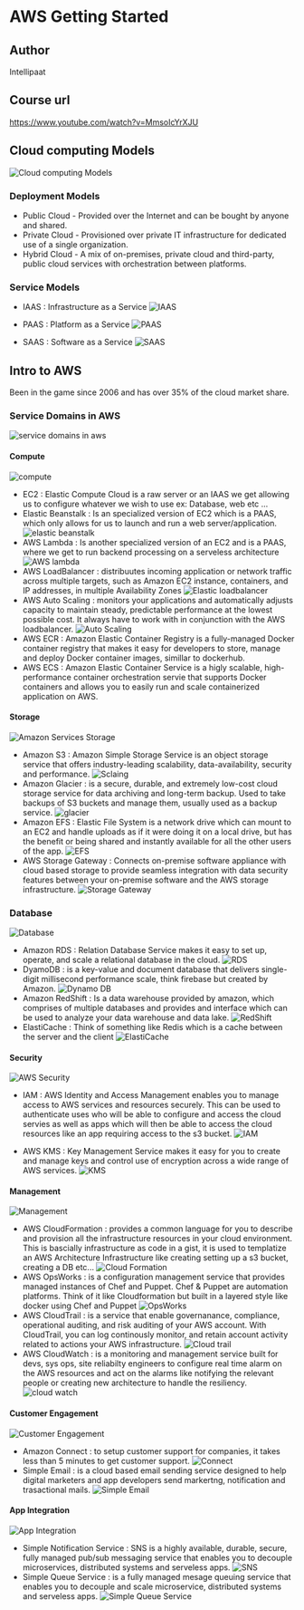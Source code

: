 # AWS Getting Started

## Author

 Intellipaat

## Course url

<https://www.youtube.com/watch?v=MmsoIcYrXJU>

## Cloud computing Models

![Cloud computing Models](images/cloud-computing-models.png)

### Deployment Models

- Public Cloud - Provided over the Internet and can be bought by anyone and shared.
- Private Cloud - Provisioned over private IT infrastructure for dedicated use of a single organization.
- Hybrid Cloud - A mix of on-premises, private cloud and third-party, public cloud services with orchestration between platforms.

### Service Models

- IAAS : Infrastructure as a Service
![IAAS](images/IAAS.png)

- PAAS : Platform as a Service
  ![PAAS](images/PAAS.png)

- SAAS : Software as a Service
  ![SAAS](images/SAAS.png)

## Intro to AWS

Been in the game since 2006 and has over 35% of the cloud market share.

### Service Domains in AWS

![service domains in aws](images/service-domains-in-aws.png)

#### Compute

![compute](images/aws-compute-ecosystem.png)

- EC2 : Elastic Compute Cloud is a raw server or an IAAS we get allowing us to configure whatever we wish to use ex: Database, web etc ...
- Elastic Beanstalk : Is an specialized version of EC2 which is a PAAS, which only allows for us to launch and run a web server/application.
  ![elastic beanstalk](images/elastic-beanstalk.png)
- AWS Lambda : Is another specialized version of an EC2 and is a PAAS, where we get to run backend processing on a serveless architecture
  ![AWS lambda](images/aws-lambda.png)
- AWS LoadBalancer : distribuutes incoming application or network traffic across multiple targets, such as Amazon EC2 instance, containers, and IP addresses, in multiple Availability Zones
![Elastic loadbalancer](images/elastic-loadbalancer.png)
- AWS Auto Scaling : monitors your applications and automatically adjusts capacity to maintain steady, predictable performance at the lowest possible cost. It always have to work with in conjunction with the AWS loadbalancer.
![Auto Scaling](images/aws-auto-scaling.png)
- AWS ECR : Amazon Elastic Container Registry is a fully-managed Docker container registry that makes it easy for developers to store, manage and deploy Docker container images, simillar to dockerhub.
- AWS ECS : Amazon Elastic Container Service is a higly scalable, high-performance container orchestration servie that supports Docker containers and allows you to easily run and scale containerized application on AWS.

#### Storage

![Amazon Services Storage](images/amazon-services-storage.png)

- Amazon S3 : Amazon Simple Storage Service is an object storage service that offers industry-leading scalability, data-availability, security and performance.
  ![Sclaing](images/amazon-simple-storage-service.png)
- Amazon Glacier : is a secure, durable, and extremely low-cost cloud storage service for data archiving and long-term backup. Used to take backups of S3 buckets and manage them, usually used as a backup service.
  ![glacier](images/amazon-s3-glacier.png)
- Amazon EFS : Elastic File System is a network drive which can mount to an EC2 and handle uploads as if it were doing it on a local drive, but has the benefit or being shared and instantly available for all the other users of the app.
  ![EFS](images/amazon-efs.png)
- AWS Storage Gateway : Connects on-premise software appliance with cloud based storage to provide seamless integration with data security features between your on-premise software and the AWS storage infrastructure.
  ![Storage Gateway](images/aws-storage-gateway.png)

### Database

![Database](images/amazon-services-database.png)

- Amazon RDS : Relation Database Service makes it easy to set up, operate, and scale a relational database in the cloud.
  ![RDS](images/amazon-rds.png)
- DyamoDB : is a key-value and document database that delivers single-digit millisecond performance scale, think firebase but created by Amazon.
  ![Dynamo DB](images/dynamo-db.png)
- Amazon RedShift : Is a data warehouse provided by amazon, which comprises of multiple databases and provides and interface which can be used to analyze your data warehouse and data lake.
  ![RedShift](images/redshift.png)
- ElastiCache : Think of something like Redis which is a cache between the server and the client
  ![ElastiCache](images/elasticache.png)

#### Security

![AWS Security](images/aws-security.png)

- IAM : AWS Identity and Access Management enables you to manage access to AWS services and resources securely. This can be used to authenticate uses who will be able to configure and access the cloud servies as well as apps which will then be able to access the cloud resources like an app requiring access to the s3 bucket.
  ![IAM](images/aws-security-iam.png)

- AWS KMS : Key Management Service makes it easy for you to create and manage keys and control use of encryption across a wide range of AWS services.
![KMS](images/aws-security-kms.png)

#### Management

![Management](images/aws-services-management.png)

- AWS CloudFormation : provides a common language for you to describe and provision all the infrastructure resources in your cloud environment. This is bascially infrastructure as code in a gist, it is used to templatize an AWS Architecture Infrastructure like creating setting up a s3 bucket, creating a DB etc...
  ![Cloud Formation](images/aws-management-cloudformation.png)
- AWS OpsWorks : is a configuration management service that provides managed instances of Chef and Puppet. Chef & Puppet are automation platforms. Think of it like Cloudformation but built in a layered style like docker using Chef and Puppet
  ![OpsWorks](images/aws-management-opsworks.png)
- AWS CloudTrail : is a service that enable governanance, compliance, operational auditing, and risk auditing of your AWS account. With CloudTrail, you can log continously monitor, and retain account activity related to actions your AWS infrastructure.
  ![Cloud trail](images/aws-cloud-trail.png)
- AWS CloudWatch : is a monitoring and management service built for devs, sys ops, site reliabilty engineers to configure real time alarm on the AWS resources and act on the alarms like notifying the relevant people or creating new architecture to handle the resiliency.
  ![cloud watch](images/aws-cloud-watch.png)

#### Customer Engagement

![Customer Engagement](images/amazon-services-customer-engagement.png)

- Amazon Connect : to setup customer support for companies, it takes less than 5 minutes to get customer support.
  ![Connect](images/aws-connect.png)
- Simple Email : is a cloud based email sending service designed to help digital marketers and app developers send markertng, notification and trasactional mails.
  ![Simple Email](images/aws-simple-email-service.png)

#### App Integration

![App Integration](images/app-integration.png)

- Simple Notification Service : SNS is a highly available, durable, secure, fully managed pub/sub messaging service that enables you to decouple microservices, distributed systems and serveless apps.
  ![SNS](images/aws-sns.png)
- Simple Queue Service : is a fully managed mesage queuing service that enables you to decouple and scale microservice, distributed systems and serveless apps. 
  ![Simple Queue Service](images/aws-sqs.png)

